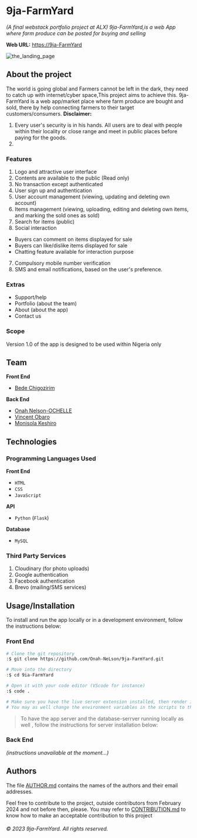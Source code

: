 # 9ja-FarmYard
*(A final webstack portfolio project at ALX) 9ja-FarmYard,is a web App where farm produce can be posted for buying and selling*

**Web URL:** [https://9ja-FarmYard](https://9ia-FarmYard)

![the_landing_page](https://github.com/Onahnelson/rough_work/blob/main/designs/9ja-FarmYard-landing-page.jpg)

## About the project
The world is going global and Farmers cannot be left in the dark, they need to catch up with internet/cyber space,This project aims to achieve this. 9ja-FarmYard is a web app/market place where farm produce are bought and sold, there by help connecting farmers to their target customers/consumers.
**Disclaimer:**
1. Every user's security is in his hands. All users are to deal with people within their locality or close range and meet in public places before paying for
the goods.
2. 
### Features
1. Logo and attractive user interface
2. Contents are available to the public (Read only)
3. No transaction except authenticated
4. User sign up and authentication
5. User account management (viewing, updating and deleting own account)
6. Items management (viewing, uploading, editing and deleting own items, and marking the sold ones as sold)
7. Search for items (public)
8. Social interaction
  - Buyers can comment on items displayed for sale
  - Buyers can like/dislike items displayed for sale
  - Chatting feature available for interaction purpose
7. Compulsory mobile number verification
8. SMS and email notifications, based on the user's preference.
  
### Extras
- Support/help
- Portfolio (about the team)
- About (about the app)
- Contact us

### Scope
Version 1.0 of the app is designed to be used within Nigeria only

## Team
**Front End**
- [Bede Chigozirim](https://github.com/bede123)

**Back End**
- [Onah Nelson-OCHELLE](https://github.com/Onah-NeLson)
- [Vincent Obaro](https://github.com/Vincent)
- [Monisola Keshiro](https://github.com/Monisola)

## Technologies

### Programming Languages Used
**Front End**
- `HTML`
- `CSS`
- `JavaScript`

**API**
- `Python` (`Flask`)

**Database**
- `MySQL`

### Third Party Services
1. Cloudinary (for photo uploads)
2. Google authentication
3. Facebook authentication
4. Brevo (mailing/SMS services)

## Usage/Installation
To install and run the app locally or in a development environment, follow the instructions below:
### Front End
```bash
# Clone the git repository
:$ git clone https://github.com/Onah-NeLson/9ja-FarmYard.git

# Move into the directory
:$ cd 9ia-FarmYard

# Open it with your code editor (VScode for instance)
:$ code .

# Make sure you have the live server extension installed, then render index.html on your browser
# You may as well change the environment variables in the scripts to that of the local server, you're using.
```

> To have the app server and the database-serrver running locally as well , follow the instructions for server installation below:

### Back End
*(instructions unavailable at the moment...)*

## Authors
The file [AUTHOR.md](./AUTHOR.md) contains the names of the authors and their email addresses.

Feel free to contribute to the project, outside contributors from February 2024 and not before then, please. You may refer to [CONTRIBUTION.md](./CONTRIBUTION.md)
to know how to make an acceptable contribution to this project

###### &copy; 2023 9ja-FarmYard. All rights reserved.

